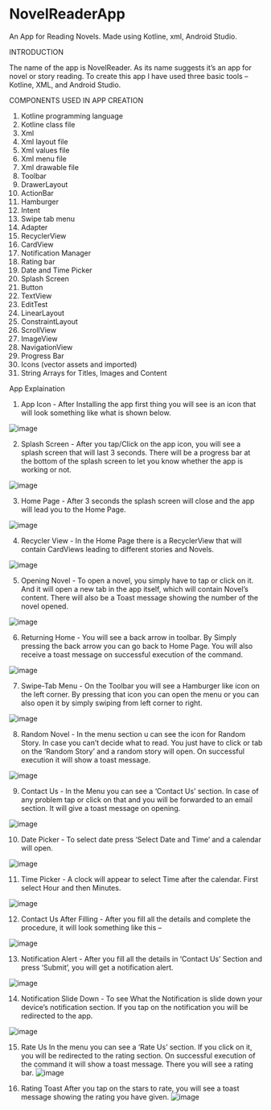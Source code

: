 # NovelReaderApp
An App for Reading Novels. Made using Kotline, xml, Android Studio.

INTRODUCTION

The name of the app is NovelReader. As its name suggests it’s an app for novel or story reading. To create this app I have used three basic tools – Kotline, XML, and Android Studio.

COMPONENTS USED IN APP CREATION
1.	Kotline programming language
2.	Kotline class file
3.	Xml
4.	Xml layout file
5.	Xml values file
6.	Xml menu file
7.	Xml drawable file
8.	Toolbar
9.	DrawerLayout
10.	ActionBar
11.	Hamburger
12.	Intent
13.	Swipe tab menu
14.	Adapter
15.	RecyclerView
16.	CardView
17.	Notification Manager
18.	Rating bar
19.	Date and Time Picker
20.	Splash Screen
21.	Button
22.	TextView
23.	EditTest
24.	LinearLayout
25.	ConstraintLayout
26.	ScrollView
27.	ImageView
28.	NavigationView
29.	Progress Bar
30.	Icons (vector assets and imported)
31.	String Arrays for Titles, Images and Content


App Explaination

1.	App Icon -
After Installing the app first thing you will see is an icon that will look something like what is shown below.

![image](https://user-images.githubusercontent.com/87848604/235501144-1129a462-976f-4529-bdb6-d22f1acebe61.png)




2.	Splash Screen -
After you tap/Click on the app icon, you will see a splash screen that will last 3 seconds.
There will be a progress bar at the bottom of the splash screen to let you know whether the app is working or not.

![image](https://user-images.githubusercontent.com/87848604/235501779-d65d9378-18fa-45f9-8ef8-0e3730e684d8.png)







3.	Home Page -
After 3 seconds the splash screen will close and the app will lead you to the Home Page.

![image](https://user-images.githubusercontent.com/87848604/235501218-2e01e90d-4232-488e-b1f9-c04eae947616.png)







4.	Recycler View -
In the Home Page there is a RecyclerView that will contain CardViews leading to different stories and Novels.

![image](https://user-images.githubusercontent.com/87848604/235501245-d07c7333-a676-4a12-9c34-bd6cf6335704.png)







5.	Opening Novel -
To open a novel, you simply have to tap or click on it. And it will open a new tab in the app itself, which will contain Novel’s content. There will also be a Toast message showing the number of the novel opened.

![image](https://user-images.githubusercontent.com/87848604/235501274-c0fbff22-a8b7-411e-b1c6-60735deba355.png)


6.	Returning Home -
You will see a back arrow in toolbar. By Simply pressing the back arrow you can go back to Home Page. You will also receive a toast message on successful execution of the command.

![image](https://user-images.githubusercontent.com/87848604/235501320-57ff5412-23e3-40cb-9630-e00e4bd860a5.png)



7.	Swipe-Tab Menu -
On the Toolbar you will see a Hamburger like icon on the left corner. By pressing that icon you can open the menu or you can also open it by simply swiping from left corner to right.

![image](https://user-images.githubusercontent.com/87848604/235501354-673ab28e-fa0c-428e-9a7b-ce7003589661.png)



8.	Random Novel -
In the menu section u can see the icon for Random Story. In case you can’t decide what to read. You just have to click or tab on the ‘Random Story’ and a random story will open. On successful execution it will show a toast message.

![image](https://user-images.githubusercontent.com/87848604/235501355-2e93c444-b270-41c1-b18b-2670da2c0bb2.png)




9.	Contact Us -
In the Menu you can see a ‘Contact Us’ section. In case of any problem tap or click on that and  you will be forwarded to an email section. It will give a toast message on opening.

![image](https://user-images.githubusercontent.com/87848604/235501430-48fdd798-355a-41a2-8204-a506ebbaba7e.png)





10.	Date Picker -
To select date press ‘Select Date and Time’ and a calendar will open.

![image](https://user-images.githubusercontent.com/87848604/235501431-40ae7dee-7f98-4b84-868a-9155b470ec75.png)








11.	Time Picker -
A clock will appear to select Time after the calendar. First select Hour and then Minutes.

![image](https://user-images.githubusercontent.com/87848604/235501439-72deb83b-8f45-4aa8-ae49-ad08f5bda795.png)







12.	Contact Us After Filling -
After you fill all the details and complete the procedure, it will look something like this – 

![image](https://user-images.githubusercontent.com/87848604/235501466-9b51b2a1-28ac-4811-9539-330f1b15d87b.png)








13.	Notification Alert -
After you fill all the details in ‘Contact Us’ Section and press ‘Submit’, you will get a notification alert.

![image](https://user-images.githubusercontent.com/87848604/235501493-32be96af-b2db-4577-aaae-574ada6a347e.png)







14.	Notification Slide Down -
To see What the Notification is slide down your device’s notification section. If you tap on the notification you will be redirected to the app.

![image](https://user-images.githubusercontent.com/87848604/235501513-abe1eaf9-9479-440e-9953-016877ec1d4f.png)





15.	Rate Us
In the menu you can see a ‘Rate Us’ section. If you click on it, you will be redirected to the rating section. On successful execution of the command it will show a toast message. There you will see a rating bar.
![image](https://user-images.githubusercontent.com/87848604/235501527-a2579ea4-2633-4fbd-8798-f68f0c4352c3.png)


16.	Rating Toast
After you tap on the stars to rate, you will see a toast message showing the rating you have given.
![image](https://user-images.githubusercontent.com/87848604/235501945-8cff5bd9-def0-48e1-aa6c-2546ed1a73d1.png)


